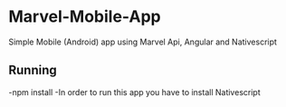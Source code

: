 # Marvel-Mobile-App
Simple Mobile (Android) app using Marvel Api, Angular and Nativescript

## Running
-npm install
-In order to run this app you have to install Nativescript
